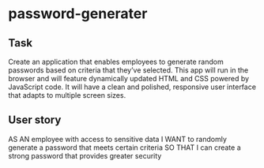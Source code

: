 # password-generater

## Task

<p>Create an application that enables employees to generate random passwords based on criteria that they’ve selected. This app will run in the browser and will feature dynamically updated HTML and CSS powered by JavaScript code. It will have a clean and polished, responsive user interface that adapts to multiple screen sizes.</p>

## User story

<p>AS AN employee with access to sensitive data
I WANT to randomly generate a password that meets certain criteria
SO THAT I can create a strong password that provides greater security</p>